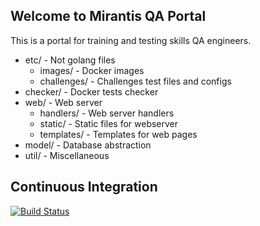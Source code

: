 ## Welcome to Mirantis QA Portal

This is a portal for training and testing skills QA engineers.

- etc/ - Not golang files
  - images/ - Docker images
  - challenges/ - Challenges test files and configs
- checker/ - Docker tests checker
- web/ - Web server
  - handlers/ - Web server handlers
  - static/ - Static files for webserver
  - templates/ - Templates for web pages
- model/ - Database abstraction
- util/ - Miscellaneous

## Continuous Integration

[![Build Status](https://travis-ci.org/molecul/qa_portal.svg?branch=master)](https://travis-ci.org/molecul/qa_portal)
